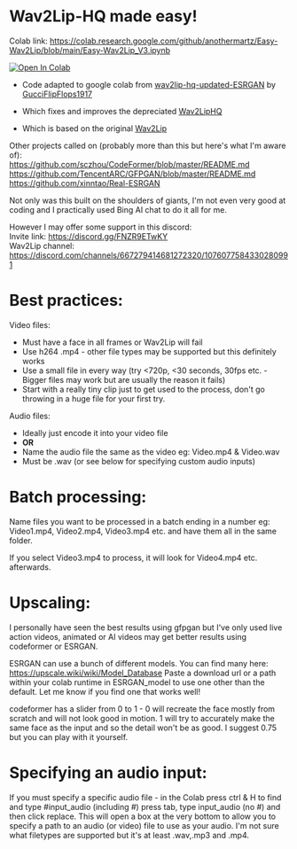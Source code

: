 # Wav2Lip-HQ made easy!

Colab link: https://colab.research.google.com/github/anothermartz/Easy-Wav2Lip/blob/main/Easy-Wav2Lip_V3.ipynb

[![Open In Colab](https://colab.research.google.com/assets/colab-badge.svg)](https://colab.research.google.com/github/anothermartz/Easy-Wav2Lip/blob/main/Easy-Wav2Lip_V3.ipynb)

* Code adapted to google colab from [wav2lip-hq-updated-ESRGAN](https://github.com/GucciFlipFlops1917/wav2lip-hq-updated-ESRGAN) by [GucciFlipFlops1917](https://github.com/GucciFlipFlops1917)

* Which fixes and improves the depreciated [Wav2LipHQ](https://github.com/Markfryazino/wav2lip-hq)

* Which is based on the original [Wav2Lip](https://github.com/Rudrabha/Wav2Lip)

Other projects called on (probably more than this but here's what I'm aware of):<br>
https://github.com/sczhou/CodeFormer/blob/master/README.md<br>
https://github.com/TencentARC/GFPGAN/blob/master/README.md<br>
https://github.com/xinntao/Real-ESRGAN<br>

Not only was this built on the shoulders of giants, I'm not even very good at coding and I practically used Bing AI chat to do it all for me.

However I may offer some support in this discord:<br>
Invite link: https://discord.gg/FNZR9ETwKY<br>
Wav2Lip channel: https://discord.com/channels/667279414681272320/1076077584330280991

# Best practices:
Video files:
* Must have a face in all frames or Wav2Lip will fail
* Use h264 .mp4 - other file types may be supported but this definitely works
* Use a small file in every way (try <720p, <30 seconds, 30fps <b></b> etc. - Bigger files may work but are usually the reason it fails)
* Start with a really tiny clip just to get used to the process, don't go throwing in a huge file for your first try.

Audio files:
* Ideally just encode it into your video file
* <b>OR</b>
* Name the audio file the same as the video eg: Video.mp4 & Video.wav
* Must be .wav (or see below for specifying custom audio inputs) 

# Batch processing:
Name files you want to be processed in a batch ending in a number
eg: Video1.mp4, Video2.mp4, Video3.mp4 etc. and have them all in the same folder.

If you select Video3.mp4 to process, it will look for Video4.mp4 etc. afterwards.

# Upscaling:
I personally have seen the best results using gfpgan but I've only used live action videos, animated or AI videos may get better results using codeformer or ESRGAN.

ESRGAN can use a bunch of different models. You can find many here:
https://upscale.wiki/wiki/Model_Database
Paste a download url or a path within your colab runtime in ESRGAN_model to use one other than the default. Let me know if you find one that works well!

codeformer has a slider from 0 to 1 - 0 will recreate the face mostly from scratch and will not look good in motion. 1 will try to accurately make the same face as the input and so the detail won't be as good. I suggest 0.75 but you can play with it yourself.

# Specifying an audio input:
If you must specify a specific audio file - in the Colab press ctrl & H to find and type #input_audio (including #) press tab, type input_audio (no #) and then click replace. This will open a box at the very bottom to allow you to specify a path to an audio (or video) file to use as your audio. I'm not sure what filetypes are supported but it's at least .wav,.mp3 and .mp4.
